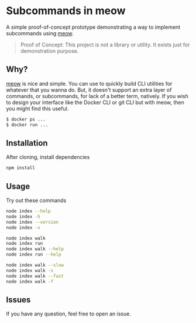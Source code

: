 # Subcommands in meow

A simple proof-of-concept prototype demonstrating a way to implement subcommands using [meow](https://github.com/sindresorhus/meow).

> Proof of Concept: This project is not a library or utility. It exists just for demonstration purpose.

## Why?

[meow](https://github.com/sindresorhus/meow) is nice and simple. You can use to quickly build CLI utilities for whatever that you wanna do. But, it doesn't support an extra layer of commands, or subcommands, for lack of a better term, natively. If you wish to design your interface like the Docker CLI or git CLI but with meow, then you might find this useful.

```sh
$ docker ps ...
$ docker run ...
```

## Installation

After cloning, install dependencies

```sh
npm install
```

## Usage

Try out these commands

```sh
node index --help
node index -h
node index --version
node index -v

node index walk
node index run
node index walk --help
node index run --help

node index walk --slow
node index walk -s
node index walk --fast
node index walk -f
```

## Issues

If you have any question, feel free to open an issue.
